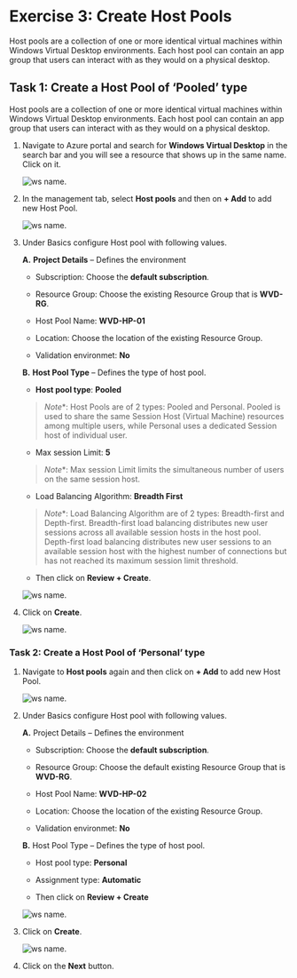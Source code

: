 # Exercise 3: Create Host Pools 

Host pools are a collection of one or more identical virtual machines within Windows Virtual Desktop environments. Each host pool can contain an app group that users can interact with as they would on a physical desktop.


## **Task 1: Create a Host Pool of ‘Pooled’ type**

Host pools are a collection of one or more identical virtual machines within Windows Virtual Desktop environments. Each host pool can contain an app group that users can interact with as they would on a physical desktop. 

1. Navigate to Azure portal and search for **Windows Virtual Desktop** in the search bar and you will see a resource that shows up in the same name. Click on it. 

   ![ws name.](media/y.png)

2. In the management tab, select **Host pools** and then on **+ Add** to add new Host Pool.

   ![ws name.](media/z.png)

3. Under Basics configure Host pool with following values.
    
   **A.** **Project Details** – Defines the environment 

      - Subscription: Choose the **default subscription**.

      - Resource Group: Choose the existing Resource Group that is **WVD-RG**.

      - Host Pool Name: **WVD-HP-01**

      - Location: Choose the location of the existing Resource Group.
      
      - Validation environmet: **No**
      
   **B.** **Host Pool Type** – Defines the type of host pool. 

      - **Host pool type**: **Pooled** 
      >*Note**: Host Pools are of 2 types: Pooled and Personal.  Pooled is used to share the same Session Host (Virtual Machine) resources among multiple users, while Personal uses a dedicated Session host of individual user.

      - Max session Limit: **5**
      > *Note**: Max session Limit limits the simultaneous number of users on the same session host.
     
      - Load Balancing Algorithm: **Breadth First**
      > *Note**: Load Balancing Algorithm are of 2 types: Breadth-first and Depth-first. 
Breadth-first load balancing distributes new user sessions across all available session hosts in the host pool. Depth-first load balancing distributes new user sessions to an available session host with the highest number of connections but has not reached its maximum session limit threshold.
     
   - Then click on **Review + Create**.
          
   ![ws name.](media/a1.png)  

4. Click on **Create**.
 
    ![ws name.](media/a2.png)

### **Task 2: Create a Host Pool of ‘Personal’ type**
     
1. Navigate to **Host pools** again and then click on **+ Add** to add new Host Pool. 

   ![ws name.](media/z.png)

2. Under Basics configure Host pool with following values.
  
   **A.** Project Details – Defines the environment 

      - Subscription: Choose the **default subscription**.

      - Resource Group: Choose the default existing Resource Group that is **WVD-RG**.

     -  Host Pool Name: **WVD-HP-02** 

     -  Location: Choose the location of the existing Resource Group.
     
     - Validation environmet: **No**
   
   **B.** Host Pool Type – Defines the type of host pool. 

     - Host pool type: **Personal**
     
     - Assignment type: **Automatic**
     
     - Then click on **Review + Create**
     
   ![ws name.](media/a3.png)
     
6. Click on **Create**.
 
    ![ws name.](media/a4.png)
     
7. Click on the **Next** button.
